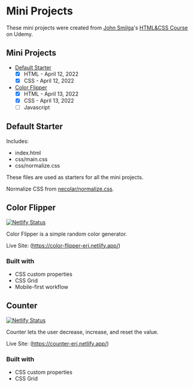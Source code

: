 # Mini Projects

These mini projects were created from [John Smilga](https://www.johnsmilga.com/)'s [HTML&CSS Course](https://www.udemy.com/course/in-depth-html-css-course-build-responsive-websites/?referralCode=40C89DF13A25C5EC2CCF) on Udemy.

## Mini Projects

- [Default Starter](#default-starter)
  - [x] HTML - April 12, 2022
  - [x] CSS - April 12, 2022
- [Color Flipper](#color-flipper)
  - [x] HTML - April 13, 2022
  - [x] CSS - April 13, 2022
  - [ ] Javascript

## Default Starter

Includes:

- index.html
- css/main.css
- css/normalize.css

These files are used as starters for all the mini projects.

Normalize CSS from [necolar/normalize.css](https://github.com/necolas/normalize.css/).

## Color Flipper

[![Netlify Status](https://api.netlify.com/api/v1/badges/253f4060-0b00-4d04-9ba6-81a201c25a3b/deploy-status)](https://app.netlify.com/sites/color-flipper-erj/deploys)

Color Flipper is a simple random color generator.

Live Site: (https://color-flipper-erj.netlify.app/)

### Built with

- CSS custom properties
- CSS Grid
- Mobile-first workflow

## Counter

[![Netlify Status](https://api.netlify.com/api/v1/badges/074faae0-9bfa-456a-b7a2-95f80dd230ff/deploy-status)](https://app.netlify.com/sites/counter-erj/deploys)

Counter lets the user decrease, increase, and reset the value.

Live Site: (https://counter-erj.netlify.app/)

### Built with

- CSS custom properties
- CSS Grid
